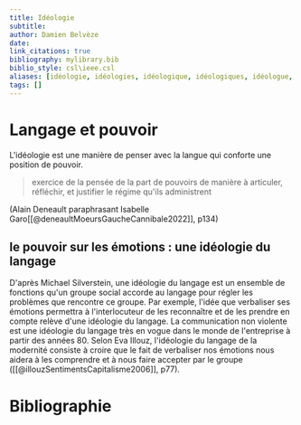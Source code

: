 ```yaml
---
title: Idéologie
subtitle:
author: Damien Belvèze
date:
link_citations: true
bibliography: mylibrary.bib
biblio_style: csl\ieee.csl
aliases: [idéologie, idéologies, idéologique, idéologiques, idéologue, idéologues]
tags: []
---
```


# Langage et pouvoir

L'idéologie est une manière de penser avec la langue qui conforte une position de pouvoir. 

> exercice de la pensée de la part de pouvoirs de manière à articuler, réfléchir, et justifier le régime qu'ils administrent

(Alain Deneault paraphrasant Isabelle Garo[[@deneaultMoeursGaucheCannibale2022]], p134)

## le pouvoir sur les émotions : une idéologie du langage

D'après Michael Silverstein, une idéologie du langage est un ensemble de fonctions qu'un groupe social accorde au langage pour régler les problèmes que rencontre ce groupe. Par exemple, l'idée que verbaliser ses émotions permettra à l'interlocuteur de les reconnaître et de les prendre en compte relève d'une idéologie du langage. 
La communication non violente est une idéologie du langage très en vogue dans le monde de l'entreprise à partir des années 80. 
Selon Eva Illouz, l'idéologie du langage de la modernité consiste à croire que le fait de verbaliser nos émotions nous aidera à les comprendre et à nous faire accepter par le groupe ([[@illouzSentimentsCapitalisme2006]], p77).






# Bibliographie
